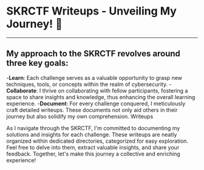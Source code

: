 # SKRCTF Writeups - Unveiling My Journey! 🎉
-------------------------------------------------------------------------------------------------------------------------------------------------------------------------------

My approach to the SKRCTF revolves around three key goals:
-------------------------------------------------------------------------------------------------------------------------------------------------------------------------------
-**Learn**: Each challenge serves as a valuable opportunity to grasp new techniques, tools, or concepts within the realm of cybersecurity.
-**Collaborate**: I thrive on collaborating with fellow participants, fostering a space to share insights and knowledge, thus enhancing the overall learning experience.
-**Document**: For every challenge conquered, I meticulously craft detailed writeups. These documents not only aid others in their journey but also solidify my own comprehension.
Writeups

As I navigate through the SKRCTF, I'm committed to documenting my solutions and insights for each challenge. These writeups are neatly organized within dedicated directories, categorized for easy exploration. Feel free to delve into them, extract valuable insights, and share your feedback. Together, let's make this journey a collective and enriching experience!

